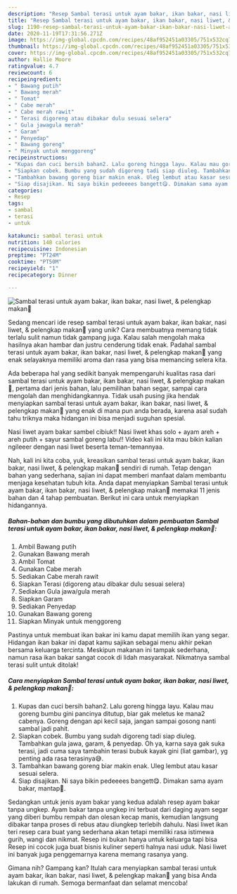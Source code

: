 ```yaml
---
description: "Resep Sambal terasi untuk ayam bakar, ikan bakar, nasi liwet, &amp;amp; pelengkap makan🤤 yang Lezat"
title: "Resep Sambal terasi untuk ayam bakar, ikan bakar, nasi liwet, &amp;amp; pelengkap makan🤤 yang Lezat"
slug: 1190-resep-sambal-terasi-untuk-ayam-bakar-ikan-bakar-nasi-liwet-and-amp-pelengkap-makan-yang-lezat
date: 2020-11-19T17:31:56.271Z
image: https://img-global.cpcdn.com/recipes/48af952451a03305/751x532cq70/sambal-terasi-untuk-ayam-bakar-ikan-bakar-nasi-liwet-pelengkap-makan🤤-foto-resep-utama.jpg
thumbnail: https://img-global.cpcdn.com/recipes/48af952451a03305/751x532cq70/sambal-terasi-untuk-ayam-bakar-ikan-bakar-nasi-liwet-pelengkap-makan🤤-foto-resep-utama.jpg
cover: https://img-global.cpcdn.com/recipes/48af952451a03305/751x532cq70/sambal-terasi-untuk-ayam-bakar-ikan-bakar-nasi-liwet-pelengkap-makan🤤-foto-resep-utama.jpg
author: Hallie Moore
ratingvalue: 4.7
reviewcount: 6
recipeingredient:
- " Bawang putih"
- " Bawang merah"
- " Tomat"
- " Cabe merah"
- " Cabe merah rawit"
- " Terasi digoreng atau dibakar dulu sesuai selera"
- " Gula jawagula merah"
- " Garam"
- " Penyedap"
- " Bawang goreng"
- " Minyak untuk menggoreng"
recipeinstructions:
- "Kupas dan cuci bersih bahan2. Lalu goreng hingga layu. Kalau mau goreng bumbu gini pancinya ditutup, biar gak meletus ke mana2 cabenya. Goreng dengan api kecil saja, jangan sampai gosong nanti sambal jadi pahit."
- "Siapkan cobek. Bumbu yang sudah digoreng tadi siap diuleg. Tambahkan gula jawa, garam, &amp; penyedap. Oh ya, karna saya gak suka terasi, jadi cuma saya tambahin terasi bubuk kayak gini (liat gambar), yg penting ada rasa terasinya😅."
- "Tambahkan bawang goreng biar makin enak. Uleg lembut atau kasar sesuai selera."
- "Siap disajikan. Ni saya bikin pedeeees bangett😋. Dimakan sama ayam bakar, mantap🤤."
categories:
- Resep
tags:
- sambal
- terasi
- untuk

katakunci: sambal terasi untuk 
nutrition: 148 calories
recipecuisine: Indonesian
preptime: "PT24M"
cooktime: "PT50M"
recipeyield: "1"
recipecategory: Dinner

---
```



![Sambal terasi untuk ayam bakar, ikan bakar, nasi liwet, &amp; pelengkap makan🤤](https://img-global.cpcdn.com/recipes/48af952451a03305/751x532cq70/sambal-terasi-untuk-ayam-bakar-ikan-bakar-nasi-liwet-pelengkap-makan🤤-foto-resep-utama.jpg)

Sedang mencari ide resep sambal terasi untuk ayam bakar, ikan bakar, nasi liwet, &amp; pelengkap makan🤤 yang unik? Cara membuatnya memang tidak terlalu sulit namun tidak gampang juga. Kalau salah mengolah maka hasilnya akan hambar dan justru cenderung tidak enak. Padahal sambal terasi untuk ayam bakar, ikan bakar, nasi liwet, &amp; pelengkap makan🤤 yang enak selayaknya memiliki aroma dan rasa yang bisa memancing selera kita.

Ada beberapa hal yang sedikit banyak mempengaruhi kualitas rasa dari sambal terasi untuk ayam bakar, ikan bakar, nasi liwet, &amp; pelengkap makan🤤, pertama dari jenis bahan, lalu pemilihan bahan segar, sampai cara mengolah dan menghidangkannya. Tidak usah pusing jika hendak menyiapkan sambal terasi untuk ayam bakar, ikan bakar, nasi liwet, &amp; pelengkap makan🤤 yang enak di mana pun anda berada, karena asal sudah tahu triknya maka hidangan ini bisa menjadi suguhan spesial.

Nasi liwet ayam bakar sambel cibiuk!! Nasi liwet khas solo + ayam areh + areh putih + sayur sambal goreng labu!! Video kali ini kita mau bikin kalian ngileeer dengan nasi liwet beserta teman-temannyaa.


Nah, kali ini kita coba, yuk, kreasikan sambal terasi untuk ayam bakar, ikan bakar, nasi liwet, &amp; pelengkap makan🤤 sendiri di rumah. Tetap dengan bahan yang sederhana, sajian ini dapat memberi manfaat dalam membantu menjaga kesehatan tubuh kita. Anda dapat menyiapkan Sambal terasi untuk ayam bakar, ikan bakar, nasi liwet, &amp; pelengkap makan🤤 memakai 11 jenis bahan dan 4 tahap pembuatan. Berikut ini cara untuk menyiapkan hidangannya.

<!--inarticleads1-->

##### Bahan-bahan dan bumbu yang dibutuhkan dalam pembuatan Sambal terasi untuk ayam bakar, ikan bakar, nasi liwet, &amp; pelengkap makan🤤:

1. Ambil  Bawang putih
1. Gunakan  Bawang merah
1. Ambil  Tomat
1. Gunakan  Cabe merah
1. Sediakan  Cabe merah rawit
1. Siapkan  Terasi (digoreng atau dibakar dulu sesuai selera)
1. Sediakan  Gula jawa/gula merah
1. Siapkan  Garam
1. Sediakan  Penyedap
1. Gunakan  Bawang goreng
1. Siapkan  Minyak untuk menggoreng


Pastinya untuk membuat ikan bakar ini kamu dapat memilih ikan yang segar. Hidangan ikan bakar ini dapat kamu sajikan sebagai menu akhir pekan bersama keluarga tercinta. Meskipun makanan ini tampak sederhana, namun rasa ikan bakar sangat cocok di lidah masyarakat. Nikmatnya sambal terasi sulit untuk ditolak! 

<!--inarticleads2-->

##### Cara menyiapkan Sambal terasi untuk ayam bakar, ikan bakar, nasi liwet, &amp; pelengkap makan🤤:

1. Kupas dan cuci bersih bahan2. Lalu goreng hingga layu. Kalau mau goreng bumbu gini pancinya ditutup, biar gak meletus ke mana2 cabenya. Goreng dengan api kecil saja, jangan sampai gosong nanti sambal jadi pahit.
1. Siapkan cobek. Bumbu yang sudah digoreng tadi siap diuleg. Tambahkan gula jawa, garam, &amp; penyedap. Oh ya, karna saya gak suka terasi, jadi cuma saya tambahin terasi bubuk kayak gini (liat gambar), yg penting ada rasa terasinya😅.
1. Tambahkan bawang goreng biar makin enak. Uleg lembut atau kasar sesuai selera.
1. Siap disajikan. Ni saya bikin pedeeees bangett😋. Dimakan sama ayam bakar, mantap🤤.


Sedangkan untuk jenis ayam bakar yang kedua adalah resep ayam bakar tanpa ungkep. Ayam bakar tanpa ungkep ini terbuat dari daging ayam segar yang diberi bumbu rempah dan olesan kecap manis, kemudian langsung dibakar tanpa proses di rebus atau diungkep terlebih dahulu. Nasi liwet ikan teri resep cara buat yang sederhana akan tetapi memiliki rasa istimewa gurih, wangi dan nikmat. Resep ini bukan hanya untuk keluarga tapi bisa Resep ini cocok juga buat bisnis kuliner seperti halnya nasi uduk. Nasi liwet ini banyak juga penggemarnya karena memang rasanya yang. 

Gimana nih? Gampang kan? Itulah cara menyiapkan sambal terasi untuk ayam bakar, ikan bakar, nasi liwet, &amp; pelengkap makan🤤 yang bisa Anda lakukan di rumah. Semoga bermanfaat dan selamat mencoba!
